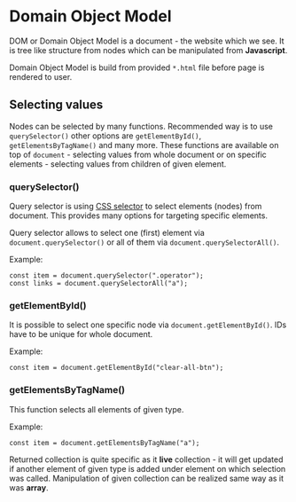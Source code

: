 # Domain Object Model

DOM or Domain Object Model is a document - the website which we see. It is tree like structure from nodes which can be manipulated from **Javascript**.

Domain Object Model is build from provided `*.html` file before page is rendered to user.

## Selecting values

Nodes can be selected by many functions. Recommended way is to use
`querySelector()` other options are `getElementById()`, `getElementsByTagName()` and many more. These functions are available on top of `document` - selecting values from whole document or on specific elements - selecting values from children of given element.

### querySelector()

Query selector is using [CSS selector](https://developer.mozilla.org/en-US/docs/Web/CSS/CSS_selectors) to select elements (nodes) from document. This provides many options for targeting specific elements.

Query selector allows to select one (first) element via `document.querySelector()` or all of them via `document.querySelectorAll()`.

Example:

    const item = document.querySelector(".operator");
    const links = document.querySelectorAll("a");

### getElementById()

It is possible to select one specific node via `document.getElementById()`. IDs have to be unique for whole document.

Example:

    const item = document.getElementById("clear-all-btn");

### getElementsByTagName()

This function selects all elements of given type.

Example:

    const item = document.getElementsByTagName("a");

Returned collection is quite specific as it **live** collection - it will get updated if another element of given type is added under element on which selection was called. Manipulation of given collection can be realized same way as it was **array**.
